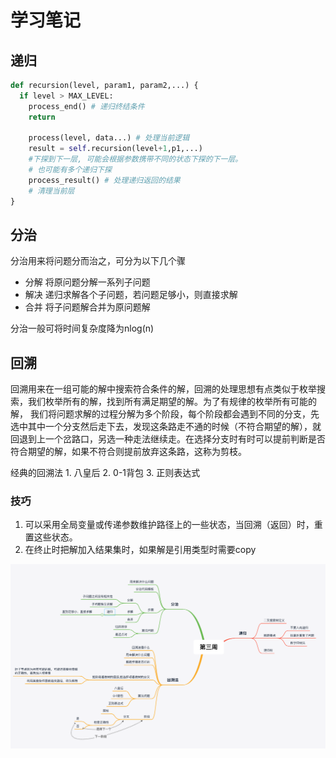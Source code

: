 # 学习笔记

## 递归

```py
def recursion(level, param1, param2,...) {
  if level > MAX_LEVEL:
    process_end() # 递归终结条件
    return
   
    process(level, data...) # 处理当前逻辑
    result = self.recursion(level+1,p1,...)
    #下探到下一层, 可能会根据参数携带不同的状态下探的下一层。
    # 也可能有多个递归下探
    process_result() # 处理递归返回的结果
    # 清理当前层
}
```

## 分治
分治用来将问题分而治之，可分为以下几个骤
* 分解 将原问题分解一系列子问题
* 解决 递归求解各个子问题，若问题足够小，则直接求解
* 合并 将子问题解合并为原问题解

分治一般可将时间复杂度降为nlog(n)

## 回溯
回溯用来在一组可能的解中搜索符合条件的解，回溯的处理思想有点类似于枚举搜索，我们枚举所有的解，找到所有满足期望的解。为了有规律的枚举所有可能的解，
我们将问题求解的过程分解为多个阶段，每个阶段都会遇到不同的分支，先选中其中一个分支然后走下去，发现这条路走不通的时候（不符合期望的解），就回退到上一个岔路口，另选一种走法继续走。在选择分支时有时可以提前判断是否符合期望的解，如果不符合则提前放弃这条路，这称为剪枝。

经典的回溯法 1. 八皇后 2. 0-1背包 3. 正则表达式

### 技巧
1. 可以采用全局变量或传递参数维护路径上的一些状态，当回溯（返回）时，重置这些状态。
2. 在终止时把解加入结果集时，如果解是引用类型时需要copy


![图 3](./6fed5e408bf51b94b070c064778a575da2bbe0c23c64606bb219d3528834b4d8.png)  
